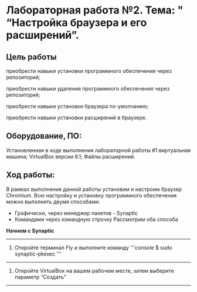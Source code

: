 # Лабораторная работа №2. Тема: " “Настройка браузера и его расширений”.

Цель работы
----------
приобрести навыки установки программного обеспечения через репозиторий;

приобрести навыки удаления программного обеспечения через репозиторий;

приобрести навыки установки браузера по-умолчанию;

приобрести навыки установки расширений в браузере.


Оборудование, ПО:
----------

Установленная в ходе выполнения лабораторной работы #1 виртуальная машина;
VirtualBox версии 6.1;
Файлы расширений.

Ход работы:
----------

В рамках выполнения данной работы установим и настроим браузер Chromium.
Всю настройку и установку программного обеспечения можно выполнить двумя
способами:
 * Графически, через менеджер пакетов - Synaptic
 * Командами через командную строчку
 Рассмотрим оба способа

 **Начнем с Synaptic**

---------------

1) Откройте терминал Fly и выполните команду
 '''console
 $ sudo synaptic-pkexec
 '''


---------------------
1)  Откройте VirtualBox на вашем рабочем месте, затем выберите параметр “Создать”

---------------------
